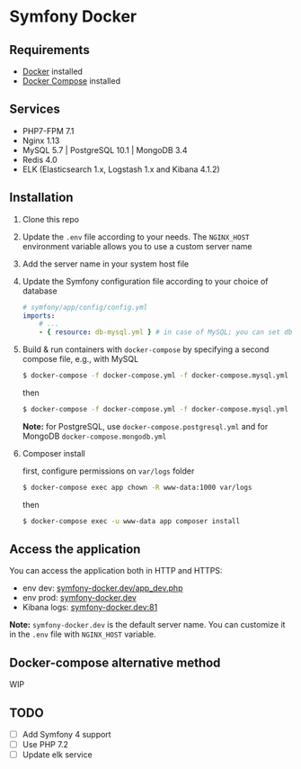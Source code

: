 # Symfony Docker

##  Requirements

- [Docker](https://docs.docker.com/engine/installation/) installed
- [Docker Compose](https://docs.docker.com/compose/install/) installed

## Services

- PHP7-FPM 7.1
- Nginx 1.13
- MySQL 5.7 | PostgreSQL 10.1 | MongoDB 3.4
- Redis 4.0
- ELK (Elasticsearch 1.x, Logstash 1.x and Kibana 4.1.2)

## Installation

1. Clone this repo

2. Update the `.env` file according to your needs. The `NGINX_HOST` environment variable allows you to use a custom server name

3. Add the server name in your system host file

4. Update the Symfony configuration file according to your choice of database
    ```yaml
    # symfony/app/config/config.yml
    imports:
        # ...
        - { resource: db-mysql.yml } # in case of MySQL; you can set db-postgresql.yml or db-mongodb.yml
    ```

5. Build & run containers with `docker-compose` by specifying a second compose file, e.g., with MySQL 
    ```bash
    $ docker-compose -f docker-compose.yml -f docker-compose.mysql.yml build
    ```
    then
    ```bash
    $ docker-compose -f docker-compose.yml -f docker-compose.mysql.yml up -d
    ```
    **Note:** for PostgreSQL, use `docker-compose.postgresql.yml` and for MongoDB `docker-compose.mongodb.yml`

6. Composer install

    first, configure permissions on `var/logs` folder
    ```bash
    $ docker-compose exec app chown -R www-data:1000 var/logs
    ```
    then
    ```bash
    $ docker-compose exec -u www-data app composer install
    ```

## Access the application

You can access the application both in HTTP and HTTPS:

- env dev: [symfony-docker.dev/app_dev.php](http://symfony-docker.dev/app_dev.php)
- env prod: [symfony-docker.dev](http://symfony-docker.dev)
- Kibana logs: [symfony-docker.dev:81](http://symfony-docker.dev:81)

**Note:** `symfony-docker.dev` is the default server name. You can customize it in the `.env` file with `NGINX_HOST` variable.

## Docker-compose alternative method

WIP

## TODO
- [ ] Add Symfony 4 support
- [ ] Use PHP 7.2
- [ ] Update elk service